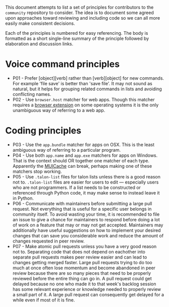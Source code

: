 This document attempts to list a set of principles for contributors to the `community` repository to consider. The idea is to document some agreed upon approaches toward reviewing and including code so we can all more easily make consistent decisions.

Each of the principles is numbered for easy referencing. The body is formatted as a short single-line summary of the principle followed by elaboration and discussion links.

# Voice command principles

- P01 - Prefer [object][verb] rather than [verb][object] for new commands. For example 'file save' is better than 'save file'. It may not sound as natural, but it helps for grouping related commands in lists and avoiding conflicting names.
- P02 - Use `browser.host` matcher for web apps. Though this matcher requires a [browser extension](https://github.com/talonhub/community/blob/main/apps/README.md) on some operating systems it is the only unambiguous way of referring to a web app.

# Coding principles

- P03 - Use the `app.bundle` matcher for apps on OSX. This is the least ambiguous way of referring to a particular program.
- P04 - Use both `app.name` and `app.exe` matchers for apps on Windows. That is the context should OR together one matcher of each type. Apparently the [MUICache](https://www.magnetforensics.com/blog/forensic-analysis-of-muicache-files-in-windows/) can break, perhaps making one of these matchers stop working.
- P05 - Use `.talon-list` files for talon lists unless there is a good reason not to. `.talon-list` files are easier for users to edit — especially users who are not programmers. If a list needs to be constructed or referenced through Python code, it may make sense to instead leave it in Python.
- P06 - Communicate with maintainers before submitting a large pull request. Not everything that is useful for a specific user belongs in community itself. To avoid wasting your time, it is recommended to file an issue to give a chance for maintainers to respond before doing a lot of work on a feature that may or may not get accepted. Maintainers may additionally have useful suggestions on how to implement your desired changes that can save you considerable work and reduce the amount of changes requested in peer review.
- P07 - Make atomic pull requests unless you have a very good reason not to. Separating code that does not depend on eachother into separate pull requests makes peer review easier and can lead to changes getting merged faster. Large pull requests trying to do too much at once often lose momentum and become abandoned in peer review because there are so many pieces that need to be properly reviewed before the entire thing can go in. A pull request could get delayed because no one who made it to that week's backlog session has some relevant experience or knowledge needed to properly review a small part of it. A large pull request can consequently get delayed for a while even if most of it is fine. 